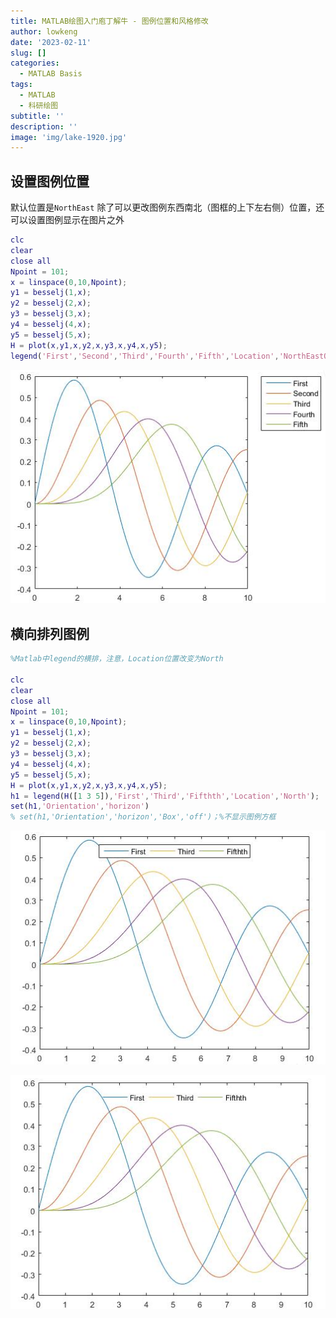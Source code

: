 ```yaml
---
title: MATLAB绘图入门庖丁解牛 - 图例位置和风格修改
author: lowkeng
date: '2023-02-11'
slug: []
categories:
  - MATLAB Basis
tags:
  - MATLAB
  - 科研绘图
subtitle: ''
description: ''
image: 'img/lake-1920.jpg'
---
```


## 设置图例位置

默认位置是`NorthEast`
除了可以更改图例东西南北（图框的上下左右侧）位置，还可以设置图例显示在图片之外

```maTLAB
clc
clear 
close all
Npoint = 101;
x = linspace(0,10,Npoint);
y1 = besselj(1,x);
y2 = besselj(2,x);
y3 = besselj(3,x);
y4 = besselj(4,x);
y5 = besselj(5,x);
H = plot(x,y1,x,y2,x,y3,x,y4,x,y5);
legend('First','Second','Third','Fourth','Fifth','Location','NorthEastOutside')
```

![image-20230210145355771](https://raw.githubusercontent.com/lowkeng/ImageBed/master/image-20230210145355771.png)

## 横向排列图例

```matlab
%Matlab中legend的横排，注意，Location位置改变为North

clc
clear 
close all
Npoint = 101;
x = linspace(0,10,Npoint);
y1 = besselj(1,x);
y2 = besselj(2,x);
y3 = besselj(3,x);
y4 = besselj(4,x);
y5 = besselj(5,x);
H = plot(x,y1,x,y2,x,y3,x,y4,x,y5);
h1 = legend(H([1 3 5]),'First','Third','Fifthth','Location','North');
set(h1,'Orientation','horizon')
% set(h1,'Orientation','horizon','Box','off')；%不显示图例方框
```

![image-20230210145515282](https://raw.githubusercontent.com/lowkeng/ImageBed/master/image-20230210145515282.png)

![image-20230210145612690](https://raw.githubusercontent.com/lowkeng/ImageBed/master/image-20230210145612690.png)
